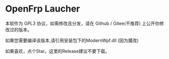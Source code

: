 # OpenFrp Laucher

本软件为 GPL3 协议，如需修改且分发，请在 Github / Gitee(不推荐) 上公开你修改过的版本。

如果您需要编译该版本,请引用安装包下的ModernWpf.dll (因为魔改)

如果喜欢，点个Star。这里的Release建议不要下载。